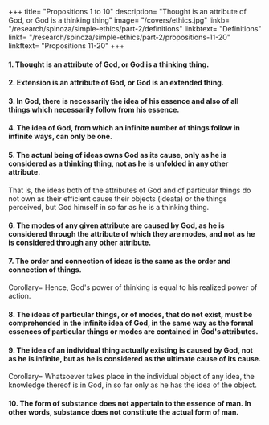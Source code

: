 +++
title=  "Propositions 1 to 10"
description=  "Thought is an attribute of God, or God is a thinking thing"
image=  "/covers/ethics.jpg"
linkb=  "/research/spinoza/simple-ethics/part-2/definitions"
linkbtext=  "Definitions"
linkf=  "/research/spinoza/simple-ethics/part-2/propositions-11-20"
linkftext=  "Propositions 11-20"
+++

#### 1. Thought is an attribute of God, or God is a thinking thing. 

<!-- Proof=  Particular thoughts are modes which express God's nature, in a certain conditioned manner (Pt. 1, Prop. 25, Coroll.).
- God therefore possesses the attribute (Pt. 1, Def. 5) of which the concept is involved in all particular thoughts, which latter are conceived thereby.
- Therefore, thought is one of God's infinite attributes, which express God's eternal and infinite essence (Pt. 1, Def. 6).
- In other words, God is a thinking thing. Q.E.D.
 
Note=  This proposition is also evident from the fact, that we are able to conceive an infinite thinking being.
For, in proportion as a thinking being is conceived as thinking more thoughts, so is it conceived as containing more reality or perfection.
Therefore a being, which can think an infinite number of things in an infinite number of ways, is necessarily infinite, in respect of thinking.
As, therefore, from the consideration of thought alone, we conceive an infinite being, thought is necessarily (Pt. 1, Def. 4 and 6) one of the infinite attributes of God.
-->


#### 2. Extension is an attribute of God, or God is an extended thing.

<!--  Proof=  The proof of this proposition is similar to the proof of the last.   Proposition  -->


#### 3. In God, there is necessarily the idea of his essence and also of all things which necessarily follow from his essence. 

<!-- Proof=  God (by the Prop. 1 of this Part) can think an infinite number of things in infinite ways.
- He (what is the same thing, by Prop. 16, Part 1) can form the idea of his essence, and of all things which necessarily follow from it.
- All that is in God's power necessarily is (Pt. 1, Prop. 35).
Therefore, such an idea as we are considering necessarily is, and in God alone. Q.E.D. (Part 1, Prop. 15)
Note=  People understand by the power of God, the free will of God and the right over all things that exist, which latter are accordingly generally considered as contingent.
 -->
<!-- For it is said that God has the power to destroy all things and to reduce them to nothing.
God's power is very often likened to the power of kings.
But we have refuted this doctrine (Pt. 1, Prop. 32, Corolls. 1 and 2).
We have shown (Part 1, Prop. 16) that God acts by the same necessity, as that by which he understands himself.
In other words, as it follows from the necessity of the divine nature (as all admit), that God understands himself, so also does it follow by the same necessity, that God performs infinite acts in infinite ways.
We further showed (Part 1, Prop. 34), that God's power is identical with God's essence in action.
Therefore, it is as impossible for us to conceive God as not acting, as to conceive him as non—existent.
If we pursue the subject further, I could point out that the power which is commonly attributed to God is not only human (as showing that God is conceived by people as a man, or in the likeness of a man), but involves a negation of power.
But I am unwilling to go over the same ground so often.
I can only beg the reader repeatedly to turn to what I have said in Part 1 from Prop. 16 to the end.
No one will be able to follow my meaning, unless he is careful not to confound God's power with the human power and right of kings. -->


#### 4. The idea of God, from which an infinite number of things follow in infinite ways, can only be one. 

<!-- Proof=  Infinite intellect comprehends nothing except God's attributes and his modifications (Part 1, Prop. 30).

Now God is one (Part 1, Prop. 14, Coroll.).
Therefore the idea of God, wherefrom an infinite number of things follow in infinite ways, can only be one. Q.E.D. -->


#### 5. The actual being of ideas owns God as its cause, only as he is considered as a thinking thing, not as he is unfolded in any other attribute.

That is, the ideas both of the attributes of God and of particular things do not own as their efficient cause their objects (ideata) or the things perceived, but God himself in so far as he is a thinking thing.

<!-- Proof=  This proposition is evident from Prop. 3 of this Part.
We there drew the conclusion, that God can form the idea of his essence, and of all things which follow necessarily therefrom, solely because he is a thinking thing, and not because he is the object of his own idea.
Wherefore the actual being of ideas owns for cause God, in so far as he is a thinking thing. It may be differently proved as follows= 
The actual being of ideas is (obviously) a mode of thought, that is (Part 1, Prop. 25, Coroll.) a mode which expresses in a certain manner the nature of God, in so far as he is a thinking thing.
It therefore (Part 1, Prop. 10) involves the conception of no other attribute of God.
Consequently (by Part 1, Ax. 4) it is not the effect of any attribute except thought.
Therefore the actual being of ideas owns God as its cause, as he is considered as a thinking thing, etc. Q.E.D. -->


#### 6. The modes of any given attribute are caused by God, as he is considered through the attribute of which they are modes, and not as he is considered through any other attribute. 

<!-- Proof=  Each attribute is conceived through itself, without any other (Part 1, Prop. 10)
Wherefore the modes of each attribute involve the conception of that attribute, but not of any other.
Thus (Part 1, Ax. 4) they are caused by God, only in so far as he is considered through the attribute whose modes they are, and not in so far as he is considered through any other. Q.E.D.
Corollary=  Hence the actual being of things, which are not modes of thought, does not follow from the divine nature, because that nature has prior knowledge of the things.
Things represented in ideas follow, and are derived from their particular attribute, in the same way, and with the same necessity as ideas follow (according to what we have shown) from the attribute of thought. -->


#### 7. The order and connection of ideas is the same as the order and connection of things. 

<!-- Proof=  This proposition is evident from Part 1, Ax. 4. For the idea of everything that is caused depends on a knowledge of the cause, whereof it is an effect. -->

Corollary=  Hence, God's power of thinking is equal to his realized power of action.

<!-- Whatsoever follows from God's infinite nature in the world of extension (formaliter), follows without exception in the same order and connection from the idea of God in the world of thought (objective).
Note=  I will recall that whatsoever can be perceived by the infinite intellect as constituting the essence of substance, belongs altogether only to one substance.
Consequently, substance thinking and substance extended are one and the same substance, comprehended now through one attribute, now through the other.
So, also, a mode of extension and the idea of that mode are one and the same thing, though expressed in two ways.
This truth seems to have been dimly recognized by those Jews who maintained that God, God's intellect, and the things understood by God are identical.
For instance, a circle existing in nature, and the idea of a circle existing, which is also in God, are one and the same thing displayed through different attributes.
Thus, whether we conceive nature under the attribute of extension, or under the attribute of thought, or under any other attribute, we shall find the same order, or one and the same chain of causes—that is, the same things following in either case.
 
God is the cause of an idea, such as the idea of a circle, as he is a thinking thing.
and of a circle, in so far as he is an extended thing, simply because the actual existence of the idea of a circle can only be perceived as a proximate cause through another mode of thinking.
and that again through another, and so on to infinity.
so that, so long as we consider things as modes of thinking, we must explain the order of the whole of nature, or the whole chain of causes, through the attribute of thought only.
And, in so far as we consider things as modes of extension, we must explain the order of the whole of nature through the attributes of extension only; and so on, in the case of the other attributes.
Wherefore of things as they are in themselves God is really the cause, inasmuch as he consists of infinite attributes.
I cannot for the present explain my meaning more clearly.
 -->


#### 8. The ideas of particular things, or of modes, that do not exist, must be comprehended in the infinite idea of God, in the same way as the formal essences of particular things or modes are contained in God's attributes. 

<!-- Proof=  This proposition is evident from the last proposition.
It is understood more clearly from the preceding note.
Corollary=  Hence, so long as particular things do not exist, except in so far as they are comprehended in the attributes of God, their representations in thought or ideas do not exist, except in so far as the infinite idea of God exists.
When particular things are said to exist, not only in so far as they are involved in the attributes of God, but also in so far as they are said to continue, their ideas will also involve existence, through which they are said to continue.
Note=  I fear that I am unable to give any example which explains the thing I am speaking of, as it is unique.
However, I will try to illustrate it as far as possible.
The nature of a circle is such that if any number of straight lines intersect within it, the rectangles formed by their segments will be equal to one another.
Thus, infinite equal rectangles are contained in a circle.
Yet none of these rectangles can be said to exist, except in so far as the circle exists.
nor can the idea of any of these rectangles be said to exist, except in so far as they are comprehended in the idea of the circle.
Let us grant that, from this infinite number of rectangles, only two exist.
The ideas of these two not only exist, in so far as they are contained in the idea of the circle, but also as they involve the existence of those rectangles.
Wherefore they are distinguished from the remaining ideas of the remaining rectangles.
 -->


#### 9. The idea of an individual thing actually existing is caused by God, not as he is infinite, but as he is considered as the ultimate cause of its cause. 
<!-- affected by another idea of a thing actually existing, of which he is the cause, as he is affected by a third idea, and so on to infinity.  -->

<!-- Proof=  The idea of an individual thing actually existing is an individual mode of thinking.
It is distinct from other modes (by the Corollary and note to Prop. 8 of this part).
Thus (by Prop. 6 of this part) it is caused by God, as a thinking thing, but not (by Prop. 28 of Part 1) as an absolute thinking thing, only as he is considered as affected by another mode of thinking; and he is the cause of this latter, as being affected by a third, and so on to infinity.
Now, the order and connection of ideas is (by Prop. 7 of this book) the same as the order and connection of causes.
Therefore, of a given individual idea another individual idea, or God, in so far as he is considered as modified by that idea, is the cause;
and of this second idea God is the cause, in so far as he is affected by another idea, and so on to infinity. Q.E.D.
 -->
Corollary=  Whatsoever takes place in the individual object of any idea, the knowledge thereof is in God, in so far only as he has the idea of the object. 

<!-- Proof=  Whatsoever takes place in the object of any idea, its idea is in God (by Prop. 3 of this part), not as he is infinite, but as he is considered as affected by another idea of an individual thing (by the last Prop.);
But (by Prop. 7 of this part) the order and connection of ideas is the same as the order and connection of things.
Therefore, the knowledge of that which takes place in any individual object will be in God, in so far only as he has the idea of that object. Q.E.D. -->


#### 10. The form of substance does not appertain to the essence of man. In other words, substance does not constitute the actual form of man.

<!-- Proof=  The being of substance involves necessary existence (Part 1, Prop. 7).
Therefore, if the being of substance appertains to the essence of man, substance being granted, man would necessarily be granted also (2. Def. 2).
Consequently, man would necessarily exist, which is absurd (2. Ax. 1).
Therefore, etc. Q.E.D.
Note=  This proposition may also be proved from Heading 1.5.
It shows that there cannot be two substances of the same nature.
For as there may be many men, the being of substance is not that which constitutes the actual being of man.
Again, the proposition is evident from the other properties of substance, that substance is in its nature infinite, immutable, indivisible, etc., as anyone may see for himself.
Corollary=  It follows that man's essence is made up of certain modifications of God's  attributes.
For (by the last Prop.) the being of substance does not belong to man's essence.
That essence therefore (by 1.15) is something which is in God.
Without God, it can neither be nor be conceived, whether as a modification (1.25. Coroll.), or a mode which expresses God's nature in a certain conditioned manner.
Note=  Everyone must surely admit, that nothing can be or be conceived without God.
All men agree that God is the one and only cause of all things, both of their essence and of their existence.
That is, God is not only the cause of things in respect to their being made (secundum fieri), but also in respect to their being (secundum esse).
At the same time many assert, that that, without which a thing cannot be nor be conceived, belongs to that thing's essence.
Wherefore they believe that either= 
God's nature appertains to the essence of created things, or
created things can exist or be conceived without God.
Otherwise, they probably hold inconsistent doctrines.
I think the cause for such confusion is mainly that they do not keep to the proper order of philosophic thinking.
God's nature should be reflected on first, as it is prior both in the order of knowledge and the order of nature.
They have= 
taken to be last in the order of knowledge, and
put into the first place 'the objects of sensation'.
Hence, while they are considering natural phenomena, they give no attention at all to the divine nature.
When they apply their mind to the study of the divine nature afterwards, they are unable to bear in mind the first hypotheses, with which they have overlaid the knowledge of natural phenomena, as such hypotheses are no help towards understanding the divine nature.
So it is easy to see that these persons contradict themselves freely.
However, I pass over this point.
My intention here was only to give a reason for not saying, that that, without which a thing cannot be or be conceived, belongs to the essence of that thing= 
Individual things cannot exist or be conceived without God.
Yet God does not appertain to their essence.
I said that "I considered as belonging to the essence of a thing that, which being given, the thing is necessarily given also, and which being removed, the thing is necessarily removed also.
or that without which the thing, and which itself without the thing can neither be nor be conceived." (2. Def. 2)
 -->

